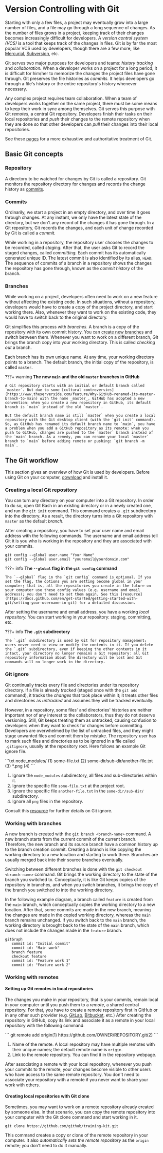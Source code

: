 # Version Controlling with Git

Starting with only a few files, a project may eventually grow into a large number of files, and a file may go through a long sequence of changes. As the number of files grows in a project, keeping track of their changes becomes increasingly difficult for developers. A _version control system (VCS)_ is a tool that keeps track of the changes in files. Git is by far the most popular VCS used by developers, though there are a few more, like [Mercurial](https://www.mercurial-scm.org/), [Subversion](https://subversion.apache.org/), etc.

Git serves two major purposes for developers and teams: _history tracking_ and _collaboration._ When a developer works on a project for a long period, it is difficult for him/her to memorize the changes the project files have gone through. Git preserves the file histories as _commits._ It helps developers go through a file's history or the entire repository's history whenever necessary.

Any complex project requires team collaboration. When a team of developers works together on the same project, there must be some means to keep their work in sync among themselves. Git serves this purpose with Git _remotes_, a central Git repository. Developers finish their tasks on their local repositories and _push_ their changes to the remote repository when they are done so that other developers can _pull_ their changes into their local repositories.

See these [pages](https://github.com/git-guides) for a more exhaustive and authoritative treatment of Git.

## Basic Git concepts

### Repository

A directory to be watched for changes by Git is called a repository. Git monitors the repository directory for changes and records the change history as [commits](#commits).

### Commits

Ordinarily, we start a project in an empty directory, and over time it goes through changes. At any instant, we only have the latest state of the directory, but we don't any record of the changes it has gone through. In a Git repository, Git records the changes, and each unit of change recorded by Git is called a _commit._

While working in a repository, the repository user chooses the changes to be recorded, called _staging_. After that, the user asks Git to record the staged changes, called _committing._ Each commit has its automatically generated unique ID. The latest commit is also identified by its alias, `HEAD`. The sequence of commits of a branch in a repository shows the changes the repository has gone through, known as the _commit history_ of the branch.

### Branches

While working on a project, developers often need to work on a new feature without affecting the existing code. In such situations, without a repository, developers would have to create a copy of the project directory, and start working there. Also, whenever they want to work on the existing code, they would have to switch back to the original directory.

Git simplifies this process with _branches._ A branch is a copy of the repository with its own commit history. You can [create new branches](#working-with-branches) and switch between them. Whenever you want to work on a different branch, Git brings the branch copy into your working directory. This is called _checking out_ a branch.

Each branch has its own unique name. At any time, your working directory points to a branch. The default branch, the initial copy of the repository, is called `master`.

???+ warning
    **The new `main` and the old `master` branches in GitHub**

    A Git repository starts with an initial or default branch called `master`. But due to some [cultural controversies](https://www.theserverside.com/feature/Why-GitHub-renamed-its-master-branch-to-main) with the name _master_, GitHub has adopted a new convention: when you create a new repository in GitHub, its default branch is `main` instead of the old `master`.

    But the default branch name is still `master` when you create a local repository with the Git desktop client (with the `git init` command). So, as GitHub has renamed its default branch name to `main`, you have a problem when you add a GitHub repository as its remote: when you push to GitHub, changes are pushed to the `master` branch instead of the `main` branch. As a remedy, you can rename your local `master` branch to `main` before adding remote or pushing: `git branch -m main`.

## The Git workflow

This section gives an overview of how Git is used by developers. Before using Git on your computer, [download](https://git-scm.com/downloads) and install it.

### Creating a local Git repository

You can turn any directory on your computer into a Git repository. In order to do so, open Git Bash in an existing directory or in a newly created one, and run the `git init` command. This command creates a `.git` subdirectory into the directory. As a result, the directory turns into a Git repository with `master` as the default _branch_.

After creating a repository, you have to set your user name and email address with the following commands. The username and email address tell Git it is you who is working in the repository and they are associated with your commits.

```
git config --global user.name "Your Name"
git config --global user.email "youremail@yourdomain.com"
```

???+ info
    **The `--global` flag in the `git config` command**

    The `--global` flag in the `git config` command is optional. If you set the flag, the options you are setting become global in your computer; that is, all the repositories you create in the future on your computer use these config values (e.g. username and email address); you don't need to set them again. See this [resource](https://docs.github.com/en/get-started/getting-started-with-git/setting-your-username-in-git) for a detailed discussion.

After setting the username and email address, you have a working _local repository._ You can start working in your repository: staging, committing, etc.

???+ info
    **The `.git` subdirectory**

    The `.git` subdirectory is used by Git for repository management; users never need to view or modify the contents in it. If you delete the `.git` subdirectory, even if keeping the other contents in it intact, your directory no longer remains a Git repository: all Git repository information about the directory will be lost and Git commands will no longer work in the directory.


### Git ignore

Git continually tracks every file and directories under its repository directory. If a file is already _tracked_ (staged once with the `git add` command), it tracks the _changes_ that took place within it; it treats other files and directories as _untracked_ and assumes they will be tracked eventually.

However, in a repository, some files' and directories' histories are neither important nor of any interest to the collaborators, thus they do not deserve versioning. Still, Git keeps treating them as untracked, causing confusion to developers when they want to check for changes before committing. Developers are overwhelmed by the list of untracked files, and they might stage unwanted files and commit them by mistake. The repository user has to mark such files and directories as to be ignored in a file called `.gitignore`, usually at the repository root. Here follows an example Git ignore file.

<div class="annotate" markdown>
```txt
node_modules/ (1)
some-file.txt (2)
some-dir/sub-dir/another-file.txt (3)
*.png (4)
```
</div>

1. Ignore the `node_modules` subdirectory, all files and sub-directories within it.
2. Ignore the specific file `some-file.txt` at the project root.
3. Ignore the specific file `another-file.txt` in the `some-dir/sub-dir/` subdirectory.
4. Ignore all `png` files in the repository.

Consult this [resource](https://www.atlassian.com/git/tutorials/saving-changes/gitignore) for further details on Git ignore.

### Working with branches

A new branch is created with the `git branch <branch-name>` command. A new branch starts from the current commit of the current branch. Therefore, the new branch and its source branch have a common history up to the branch creation commit. Creating a branch is like copying the working directory to a new location and starting to work there. Branches are usually merged back into their source branches eventually.

Switching between different branches is done with the `git checkout <branch-name>` command. Git brings the working directory to the state of the branch you switched to. Conceptually, it is like Git keeps copies of the repository in branches, and when you switch branches, it brings the copy of the branch you switched to into the working directory.

In the following example diagram, a branch called `feature` is created from the `main` branch, which conceptually copies the working directory to a new location. After that, some commits are made in the new branch, meaning the changes are made in the copied working directory, whereas the `main` branch remains unchanged. If you switch back to the `main` branch, the working directory is brought back to the state of the `main` branch, which does not include the changes made in the `feature` branch. 

```mermaid
gitGraph
   commit id: "Initial commit"
   commit id: "Main work"
   branch feature
   checkout feature
   commit id: "Feature work 1"
   commit id: "Feature work 2"
```

### Working with remotes

#### Setting up Git remotes in local repositories

The changes you make in your repository, that is your commits, remain local in your computer until you push them to a _remote_, a shared central repository. For that, you have to create a remote repository first in GitHub or in any other such provider (e.g. [GitLab](https://about.gitlab.com/), [Bitbucket](https://bitbucket.org/), etc.) After creating the repository in GitHub, copy its link and associate it as a remote in your local repository with the following command:

<div class="annotate" markdown>
```
git remote add origin(1) https://github.com/OWNER/REPOSITORY.git(2)
```
</div>

1. Name of the remote. A local repository may have multiple remotes with their unique names; the default remote name is `origin`.
2. Link to the remote repository. You can find it in the repository webpage.

After associating a remote with your local repository, whenever you push your commits to the remote, your changes become visible to other users who have access to the same remote repository. You don't need to associate your repository with a remote if you never want to share your work with others.

#### Creating local repositories with Git clone

Sometimes, you may want to work on a remote repository already created by someone else. In that scenario, you can copy the remote repository into your computer with the Git clone command and start working in it.

```
git clone https://github.com/github/training-kit.git
```

This command creates a copy or clone of the remote repository in your computer. It also _automatically sets the remote repository_ as the `origin` remote; you don't need to do it manually.
